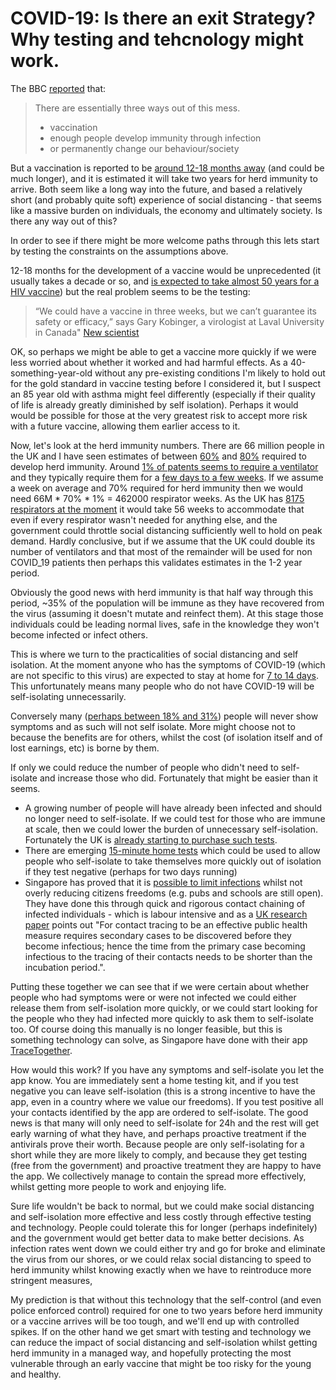 # COVID-19: Is there an exit Strategy? Why testing and tehcnology might work.

The BBC [reported](https://www.bbc.co.uk/news/health-51963486) that:

> There are essentially three ways out of this mess.
> 
> * vaccination
> * enough people develop immunity through infection
> * or permanently change our behaviour/society

But a vaccination is reported to be [around 12-18 months away](https://www.newscientist.com/article/2237742-how-soon-will-we-have-a-coronavirus-vaccine-the-race-against-covid-19/) (and could be much longer), and it is  estimated it will take two years for herd immunity to arrive. Both seem like a long way into the future, and based a relatively short (and probably quite soft) experience of social distancing - that seems like a massive burden on individuals, the economy and ultimately society. Is there any way out of this?

In order to see if there might be more welcome paths through this lets start by testing the constraints on the assumptions above.

12-18 months for the development of a vaccine would be unprecedented (it usually takes a decade or so, and [is expected to take almost 50 years for a HIV vaccine](https://www.avert.org/professionals/hiv-science/developing-vaccine)) but the real problem seems to be the testing:

> “We could have a vaccine in three weeks, but we can’t guarantee its safety or efficacy,” says Gary Kobinger, a virologist at Laval University in Canada" [New scientist](https://www.newscientist.com/article/2237742-how-soon-will-we-have-a-coronavirus-vaccine-the-race-against-covid-19/#ixzz6HRxR6tLF)

OK, so perhaps we might be able to get a vaccine more quickly if we were less worried about whether it worked and had harmful effects. As a 40-something-year-old without any pre-existing conditions I'm likely to hold out for the gold standard in vaccine testing before I considered it, but I suspect an 85 year old with asthma might feel differently (especially if their quality of life is already greatly diminished by self isolation). Perhaps it would would be possible for those at the very greatest risk to accept more risk with a future vaccine, allowing them earlier access to it.

Now, let's look at the herd immunity numbers. There are 66 million people in the UK and I have seen estimates of between [60%](https://www.nationalgeographic.co.uk/science-and-technology/2020/03/uk-backed-herd-immunity-beat-covid-19-well-ultimately-need-it) and [80%](https://www.sciencemediacentre.org/expert-comments-about-herd-immunity/) required to develop herd immunity. Around [1% of patents seems to require a ventilator](https://www.statnews.com/2020/03/16/coronavirus-model-shows-hospitals-what-to-expect/) and they typically require them for a [few days to a few weeks](https://eu.lohud.com/story/news/health/2020/03/20/ny-may-need-24-000-ventilators-fight-covid-19-how-could-get-them/2877608001/). If we assume a week on average and 70% required for herd immunity then we would need 66M * 70% * 1% = 462000 respirator weeks. As the UK has [8175 respirators at the moment](https://news.sky.com/story/coronavirus-extraordinary-uk-effort-to-produce-thousands-more-ventilators-11961559) it would take 56 weeks to accommodate that even if every respirator wasn't needed for anything else, and the government could throttle social distancing sufficiently well to hold on peak demand. Hardly conclusive, but if we assume that the UK could double its number of ventilators and that most of the remainder will be used for non COVID_19 patients then perhaps this validates estimates in the 1-2 year period. 

Obviously the good news with herd immunity is that half way through this period, ~35% of the population will be immune as they have recovered from the virus (assuming it doesn't mutate and reinfect them). At this stage those individuals could be leading normal lives, safe in the knowledge they won't become infected or infect others. 

This is where we turn to the practicalities of social distancing and self isolation. At the moment anyone who has the symptoms of COVID-19 (which are not specific to this virus) are expected to stay at home for [7 to 14 days](https://www.nhs.uk/conditions/coronavirus-covid-19/self-isolation-advice/). This  unfortunately means many people who do not have COVID-19 will be self-isolating unnecessarily.

Conversely many ([perhaps between 18% and 31%](https://www.nature.com/articles/d41586-020-00822-x)) people will never show symptoms and as such will not self isolate. More might choose not to because the benefits are for others, whilst the cost (of isolation itself and of lost earnings, etc) is borne by them. 

If only we could reduce the number of people who didn't need to self-isolate and increase those who did. Fortunately that might be easier than it seems.

* A growing number of people will have already been infected and should no longer need to self-isolate. If we could test for those who are immune at scale, then we could lower the burden of unnecessary self-isolation. Fortunately the UK is [already starting to purchase such tests](https://www.bbc.co.uk/news/live/world-51994675?ns_mchannel=social&ns_source=twitter&ns_campaign=bbc_live&ns_linkname=5e773b449ea9fc0673e7b020&UK%20%27has%20ordered%20millions%20of%20antibody%20tests%27&2020-03-22T10:50:20.879Z&ns_fee=0&pinned_post_locator=urn:asset:325c5934-ba5f-4872-8ac5-ea8defbfe7f9&pinned_post_asset_id=5e773b449ea9fc0673e7b020&pinned_post_type=share&fbclid=IwAR3RKjwBPW4ET0VkBcrXd-ulIdYyTQhbd7o3_qabAZzIGKJ2_I_91fMXPrU).
* There are emerging [15-minute home tests](https://techcrunch.com/2020/03/20/scanwell-aims-to-launch-at-home-15-minute-coronavirus-test-but-it-still-needs-fda-approval/) which could be used to allow people who self-isolate to take themselves more quickly out of isolation if they test negative (perhaps for two days running)
* Singapore has proved that it is [possible to limit infections](https://www.medrxiv.org/content/10.1101/2020.02.14.20023036v1.full.pdf+html) whilst not overly reducing citizens freedoms (e.g. pubs and schools are still open). They have done this through quick and rigorous contact chaining of infected individuals - which is labour intensive and as a [UK research paper](https://www.medrxiv.org/content/10.1101/2020.02.14.20023036v1.full.pdf+html) points out "For contact tracing to be an effective public health measure requires secondary cases to be discovered before they become infectious; hence the time from the primary case becoming infectious to the tracing of their contacts needs to be shorter than the incubation period.". 

Putting these together we can see that if we were certain about whether people who had symptoms were or were not infected we could either release them from self-isolation more quickly, or we could start looking for the people who they had infected more quickly to ask them to self-isolate too. Of course doing this manually is no longer feasible, but this is something technology can solve, as Singapore have done with their app [TraceTogether](https://www.tracetogether.gov.sg/).

How would this work? If you have any symptoms and self-isolate you let the app know. You are immediately sent a home testing kit, and if you test negative you can leave self-isolation (this is a strong incentive to have the app, even in a country where we value our freedoms). If you test positive all your contacts identified by the app are ordered to self-isolate. The good news is that many will only need to self-isolate for 24h and the rest will get early warning of what they have, and perhaps proactive treatment if the antivirals prove their worth. Because people are only self-isolating for a short while they are more likely to comply, and because they get testing (free from the government) and proactive treatment they are happy to have the app. We collectively manage to contain the spread more effectively, whilst getting more people to work and enjoying life.

Sure life wouldn't be back to normal, but we could make social distancing and self-isolation more effective and less costly through effective testing and technology. People could tolerate this for longer (perhaps indefinitely) and the government would get better data to make better decisions. As infection rates went down we could either try and go for broke and eliminate the virus from our shores, or we could relax social distancing to speed to herd immunity whilst knowing exactly when we have to reintroduce more stringent measures,

My prediction is that without this technology that the self-control (and even police enforced control) required for one to two years before herd immunity or a vaccine arrives will be too tough, and we'll end up with controlled spikes. If on the other hand we get smart with testing and technology we can reduce the impact of social distancing and self-isolation whilst getting herd immunity in a managed way, and hopefully protecting the most vulnerable through an early vaccine that might be too risky for the young and healthy. 








